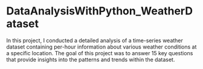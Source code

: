 # DataAnalysisWithPython_WeatherDataset
In this project, I conducted a detailed analysis of a time-series weather dataset containing per-hour information about various weather conditions at a specific location. The goal of this project was to answer 15 key questions that provide insights into the patterns and trends within the dataset.
